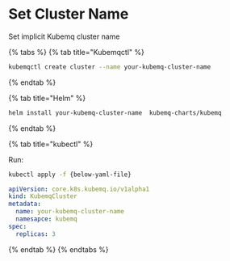 # Set Cluster Name


Set implicit Kubemq cluster name

{% tabs %}
{% tab title="Kubemqctl" %}
```bash
kubemqctl create cluster --name your-kubemq-cluster-name
```
{% endtab %}

{% tab title="Helm" %}
```bash
helm install your-kubemq-cluster-name  kubemq-charts/kubemq
```

{% endtab %}

{% tab title="kubectl" %}

Run:
```bash
kubectl apply -f {below-yaml-file}
```

```yaml
apiVersion: core.k8s.kubemq.io/v1alpha1
kind: KubemqCluster
metadata:
  name: your-kubemq-cluster-name
  namesapce: kubemq
spec:
  replicas: 3
```
{% endtab %}
{% endtabs %}



